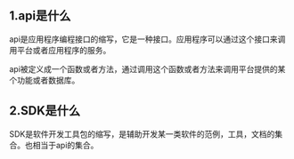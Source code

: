 ## 1.api是什么

api是应用程序编程接口的缩写，它是一种接口。应用程序可以通过这个接口来调用平台或者应用程序的服务。

api被定义成一个函数或者方法，通过调用这个函数或者方法来调用平台提供的某个功能或者数据库。




## 2.SDK是什么

SDK是软件开发工具包的缩写，是辅助开发某一类软件的范例，工具，文档的集合。也相当于api的集合。